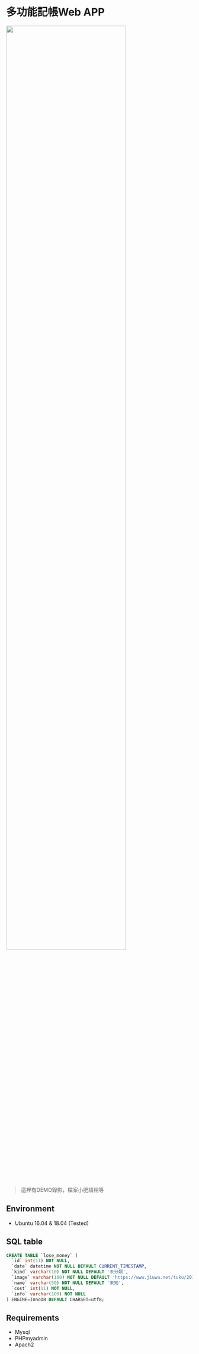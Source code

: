# 多功能記帳Web APP

<img src="https://user-images.githubusercontent.com/26900749/160599022-2602f870-7075-42f4-9ae9-2c8162d3c958.gif" width="80%"/>

> 這裡有DEMO錄影，檔案小肥請稍等
## Environment
* Ubuntu 16.04 & 18.04 (Tested)

## SQL table
```SQL
CREATE TABLE `lose_money` (
  `id` int(11) NOT NULL,
  `date` datetime NOT NULL DEFAULT CURRENT_TIMESTAMP,
  `kind` varchar(10) NOT NULL DEFAULT '未分類',
  `image` varchar(100) NOT NULL DEFAULT 'https://www.jiuwa.net/tuku/20180728/E7AIP6Gu.gif',
  `name` varchar(50) NOT NULL DEFAULT '未知',
  `cost` int(11) NOT NULL,
  `info` varchar(100) NOT NULL
) ENGINE=InnoDB DEFAULT CHARSET=utf8;
```
## Requirements
* Mysql
* PHPmyadmin
* Apach2